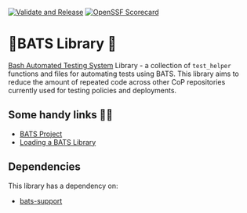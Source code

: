 [![Validate and Release](https://github.com/redhat-cop/bats-library/actions/workflows/validate.yaml/badge.svg)](https://github.com/redhat-cop/bats-library/actions/workflows/validate.yaml)
[![OpenSSF Scorecard](https://api.securityscorecards.dev/projects/github.com/redhat-cop/bats-library/badge)](https://securityscorecards.dev/viewer/?uri=github.com/redhat-cop/bats-library)

# 🦇BATS Library 🦇
[Bash Automated Testing System](https://github.com/bats-core/bats-core) Library - a collection of `test_helper` functions and files
for automating tests using BATS. This library aims to reduce the amount of repeated code across other CoP repositories currently
used for testing policies and deployments.

## Some handy links 👋🔗
- [BATS Project](https://github.com/bats-core/bats-core)
- [Loading a BATS Library](https://github.com/ztombol/bats-docs#loading)

## Dependencies
This library has a dependency on:
- [bats-support](https://github.com/ztombol/bats-support)
